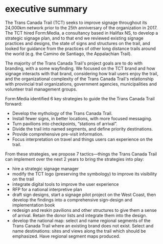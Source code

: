 # executive summary

The Trans Canada Trail (TCT) seeks to improve signage throughout its 24,000km network prior to the 25th anniversary of the organization in 2017. The TCT hired Form:Media, a consultancy based in Halifax NS, to develop a strategic signage plan, and to that end we reviewed existing signage practices and designs, the state of signs and structures on the trail, and looked for guidance from the practices of other long distance trails around the world (e.g. the Camino de Santiago, the Appalachian Trail).

The majority of the Trans Canada Trail's project goals are to do with branding, with a some wayfinding. We focused on the TCT brand and how signage interacts with that brand, considering how trail users enjoy the trail, and the organizational complexity of the Trans Canada Trail's relationship with provincial trail organizations, government agencies, municipalities and volunteer trail management groups. 

Form:Media identified 6 key strategies to guide the the Trans Canada Trail forward:

- Develop the mythology of the Trans Canada Trail.
- Install fewer signs, in better locations, with more focused messaging.
- Turn pavilions into checkpoints, “stations of arrival”.
- Divide the trail into named segments, and define priority destinations.
- Provide comprehensive pre-visit information. 
- Focus interpretation on travel and things users can experience on the trail.

From these strategies, we propose 7 tactics—things the Trans Canada Trail can implement over the next 2 years to bring the strategies into play:

- hire a strategic signage manager
- modify the TCT logo (preserving the symbology) to improve its visibility on the trail
- integrate digital tools to improve the user experience
- RFP for a national interpretive plan
- draft sign designs, start a signage pilot project on the West Coast, then develop the findings into a comprehensive sign-design and implementation book
- redesign and reskin pavilions and other structures to give them a sense of arrival. Retain the donor lists and integrate them into the design.
- develop the national map: select and name regional segments of the Trans Canada Trail where an existing brand does not exist. Select and name destinations: sites and views along the trail which should be emphasized. Have regional segment maps produced. 
